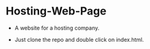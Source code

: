 # Hosting-Web-Page

* A website for a hosting company.

* Just clone the repo and double click on index.html.
